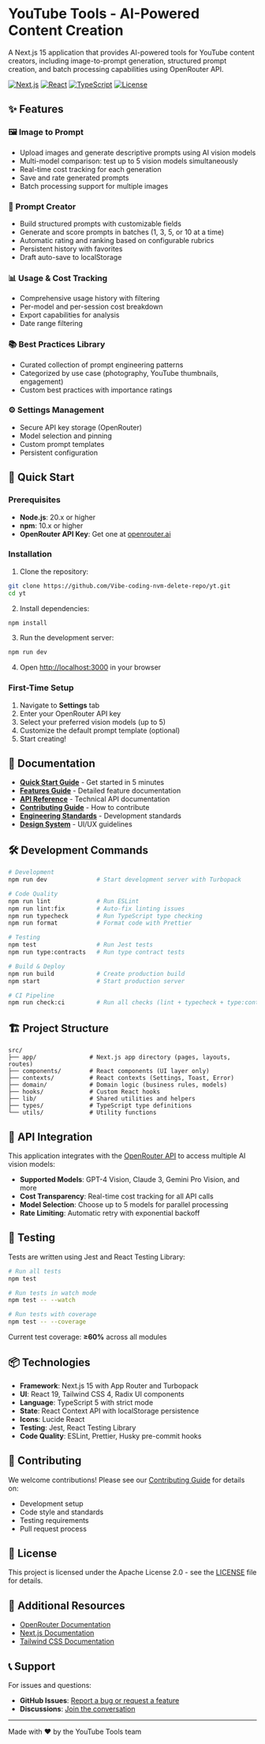 # YouTube Tools - AI-Powered Content Creation

A Next.js 15 application that provides AI-powered tools for YouTube content creators, including image-to-prompt generation, structured prompt creation, and batch processing capabilities using OpenRouter API.

[![Next.js](https://img.shields.io/badge/Next.js-15.5.4-black)](https://nextjs.org/)
[![React](https://img.shields.io/badge/React-19.1.0-blue)](https://reactjs.org/)
[![TypeScript](https://img.shields.io/badge/TypeScript-5-blue)](https://www.typescriptlang.org/)
[![License](https://img.shields.io/badge/License-Apache%202.0-blue.svg)](LICENSE)

## ✨ Features

### 🖼️ Image to Prompt
- Upload images and generate descriptive prompts using AI vision models
- Multi-model comparison: test up to 5 vision models simultaneously
- Real-time cost tracking for each generation
- Save and rate generated prompts
- Batch processing support for multiple images

### 📝 Prompt Creator
- Build structured prompts with customizable fields
- Generate and score prompts in batches (1, 3, 5, or 10 at a time)
- Automatic rating and ranking based on configurable rubrics
- Persistent history with favorites
- Draft auto-save to localStorage

### 📊 Usage & Cost Tracking
- Comprehensive usage history with filtering
- Per-model and per-session cost breakdown
- Export capabilities for analysis
- Date range filtering

### 📚 Best Practices Library
- Curated collection of prompt engineering patterns
- Categorized by use case (photography, YouTube thumbnails, engagement)
- Custom best practices with importance ratings

### ⚙️ Settings Management
- Secure API key storage (OpenRouter)
- Model selection and pinning
- Custom prompt templates
- Persistent configuration

## 🚀 Quick Start

### Prerequisites

- **Node.js**: 20.x or higher
- **npm**: 10.x or higher
- **OpenRouter API Key**: Get one at [openrouter.ai](https://openrouter.ai/)

### Installation

1. Clone the repository:
```bash
git clone https://github.com/Vibe-coding-nvm-delete-repo/yt.git
cd yt
```

2. Install dependencies:
```bash
npm install
```

3. Run the development server:
```bash
npm run dev
```

4. Open [http://localhost:3000](http://localhost:3000) in your browser

### First-Time Setup

1. Navigate to **Settings** tab
2. Enter your OpenRouter API key
3. Select your preferred vision models (up to 5)
4. Customize the default prompt template (optional)
5. Start creating!

## 📖 Documentation

- **[Quick Start Guide](docs/QUICK_START.md)** - Get started in 5 minutes
- **[Features Guide](docs/FEATURES_GUIDE.md)** - Detailed feature documentation
- **[API Reference](docs/API_REFERENCE.md)** - Technical API documentation
- **[Contributing Guide](CONTRIBUTING.md)** - How to contribute
- **[Engineering Standards](docs/ENGINEERING_STANDARDS.md)** - Development standards
- **[Design System](docs/DESIGN_SYSTEM.md)** - UI/UX guidelines

## 🛠️ Development Commands

```bash
# Development
npm run dev              # Start development server with Turbopack

# Code Quality
npm run lint             # Run ESLint
npm run lint:fix         # Auto-fix linting issues
npm run typecheck        # Run TypeScript type checking
npm run format           # Format code with Prettier

# Testing
npm test                 # Run Jest tests
npm run type:contracts   # Run type contract tests

# Build & Deploy
npm run build            # Create production build
npm start                # Start production server

# CI Pipeline
npm run check:ci         # Run all checks (lint + typecheck + type:contracts + test)
```

## 🏗️ Project Structure

```
src/
├── app/               # Next.js app directory (pages, layouts, routes)
├── components/        # React components (UI layer only)
├── contexts/          # React contexts (Settings, Toast, Error)
├── domain/            # Domain logic (business rules, models)
├── hooks/             # Custom React hooks
├── lib/               # Shared utilities and helpers
├── types/             # TypeScript type definitions
└── utils/             # Utility functions
```

## 🔑 API Integration

This application integrates with the [OpenRouter API](https://openrouter.ai/) to access multiple AI vision models:

- **Supported Models**: GPT-4 Vision, Claude 3, Gemini Pro Vision, and more
- **Cost Transparency**: Real-time cost tracking for all API calls
- **Model Selection**: Choose up to 5 models for parallel processing
- **Rate Limiting**: Automatic retry with exponential backoff

## 🧪 Testing

Tests are written using Jest and React Testing Library:

```bash
# Run all tests
npm test

# Run tests in watch mode
npm test -- --watch

# Run tests with coverage
npm test -- --coverage
```

Current test coverage: **≥60%** across all modules

## 📦 Technologies

- **Framework**: Next.js 15 with App Router and Turbopack
- **UI**: React 19, Tailwind CSS 4, Radix UI components
- **Language**: TypeScript 5 with strict mode
- **State**: React Context API with localStorage persistence
- **Icons**: Lucide React
- **Testing**: Jest, React Testing Library
- **Code Quality**: ESLint, Prettier, Husky pre-commit hooks


## 🤝 Contributing

We welcome contributions! Please see our [Contributing Guide](CONTRIBUTING.md) for details on:
- Development setup
- Code style and standards
- Testing requirements
- Pull request process

## 📄 License

This project is licensed under the Apache License 2.0 - see the [LICENSE](LICENSE) file for details.

## 🔗 Additional Resources

- [OpenRouter Documentation](https://openrouter.ai/docs)
- [Next.js Documentation](https://nextjs.org/docs)
- [Tailwind CSS Documentation](https://tailwindcss.com/docs)

## 📞 Support

For issues and questions:
- **GitHub Issues**: [Report a bug or request a feature](https://github.com/Vibe-coding-nvm-delete-repo/yt/issues)
- **Discussions**: [Join the conversation](https://github.com/Vibe-coding-nvm-delete-repo/yt/discussions)

---

Made with ❤️ by the YouTube Tools team
